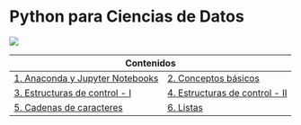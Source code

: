 # Python para Ciencias de Datos

<img src="images/python_banner.png">
<div align="center">
	<table>
		<thead>
			<tr>
				<th colspan="2">Contenidos </th>
			</tr>
		</thead>
		<tbody>
			<tr>
				<td>
					<a href="notebooks/notebook01.ipynb">1. Anaconda y Jupyter Notebooks</a>				
				</td>
				<td>
					<a href="notebooks/notebook02.ipynb">2. Conceptos básicos</a>
				</td>
      			</tr>
      			<tr>
				<td>
					<a href="notebooks/notebook03.ipynb">3. Estructuras de control - I</a>				
				</td>
				<td>
					<a href="notebooks/notebook04.ipynb">4. Estructuras de control - II</a>
				</td>
      			</tr>
			<tr>
				<td>
					<a href="notebooks/notebook05.ipynb">5. Cadenas de caracteres</a>				
				</td>
				<td>
					<a href="notebooks/notebook06.ipynb">6. Listas</a>
				</td>
      			</tr>
		</tbody>
	</table>
</div>
